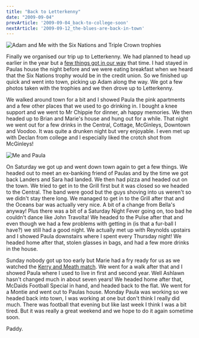```yaml
---
title: "Back to Letterkenny"
date: "2009-09-04"
prevArticle: '2009-09-04_back-to-college-soon'
nextArticle: '2009-09-12_the-blues-are-back-in-town'
---
```

![Adam and Me with the Six Nations and Triple Crown trophies](/images/P8280228.JPG "At last, I get to hold it!!")

Finally we organised our trip up to Letterkenny. We had planned to head up earlier in the year but a [few things got in our way](http://paddy1138.blogspot.com/2009/07/not-feeling-great.html) that time. I had stayed in Paulas house the night before and we were eating breakfast when we heard that the Six Nations trophy would be in the credit union. So we finished up quick and went into town, picking up Adam along the way. We got a few photos taken with the trophies and we then drove up to Letterkenny.

We walked around town for a bit and I showed Paula the pink apartments and a few other places that we used to go drinking in. I bought a knee support and we went to Mr Chippie for dinner, ah happy memories. We then headed up to Brian and Marie's house and hung out for a while. That night we went out for a few drinks in the Central, Cottage, McGinleys, Downtown and Voodoo. It was quite a drunken night but very enjoyable. I even met up with Declan from college and I especially liked the crotch shot from McGinleys!

![Me and Paula](/images/P8290238.JPG "Getting close in Voodoo.")

On Saturday we got up and went down town again to get a few things. We headed out to meet an ex-banking friend of Paulas and by the time we got back Landers and Sara had landed. We then had pizza and headed out on the town. We tried to get in to the Grill first but it was closed so we headed to the Central. The band were good but the guys shoving into us weren't so we didn't stay there long. We managed to get in to the Grill after that and the Oceans bar was actually very nice. A bit of a change from Bella's anyway! Plus there was a bit of a Saturday Night Fever going on, too bad he couldn't dance like John Travolta! We headed to the Pulse after that and even though we had a few problems with getting in (is that a fur-ball I have?) we still had a good night. We actually met up with Reynolds upstairs and I showed Paula downstairs where I spent every Thursday night! We headed home after that, stolen glasses in bags, and had a few more drinks in the house.

Sunday nobody got up too early but Marie had a fry ready for us as we watched the [Kerry and Meath match](http://www.rte.ie/sport/gaa/championship/2009/0830/kerry_meath1.html). We went for a walk after that and I showed Paula where I used to live in first and second year. Well Ashlawn hasn't changed much in about seven years! We headed home after that, McDaids Football Special in hand, and headed back to the flat. We went for a Montie and went out to Paulas house. Monday Paula was working so we headed back into town, I was working at one but don't think I really did much. There was football that evening but like last week I think I was a bit tired. But it was really a great weekend and we hope to do it again sometime soon.

Paddy.